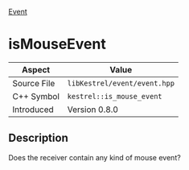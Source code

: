[Event](index)
# isMouseEvent
| Aspect | Value |
| --- | --- |
| Source File | `libKestrel/event/event.hpp` |
| C++ Symbol | `kestrel::is_mouse_event` |
| Introduced | Version 0.8.0 |
## Description
Does the receiver contain any kind of mouse event?
